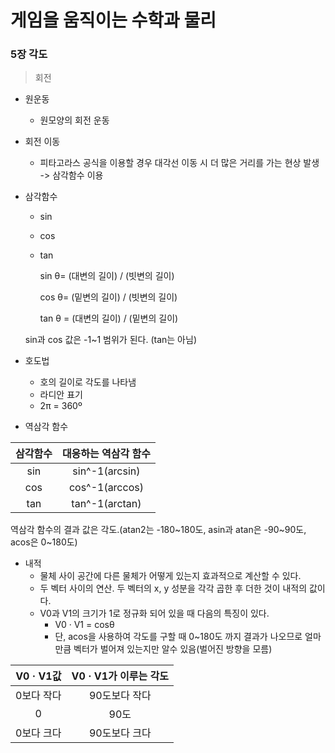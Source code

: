 # 게임을 움직이는 수학과 물리

### 5장 각도

> 회전

- 원운동

  - 원모양의 회전 운동

- 회전 이동

  - 피타고라스 공식을 이용할 경우 대각선 이동 시 더 많은 거리를 가는 현상 발생 -> 삼각함수 이용

- 삼각함수

  - sin

  - cos

  - tan

    sin θ= (대변의 길이) / (빗변의 길이)

    cos θ= (밑변의 길이) / (빗변의 길이)

    tan θ = (대변의 길이) / (밑변의 길이)

  sin과 cos 값은 -1~1 범위가 된다. (tan는 아님)

- 호도법

  - 호의 길이로 각도를 나타냄
  - 라디안 표기
  - 2π = 360º


- 역삼각 함수

| 삼각함수 |  대응하는 역삼각 함수   |
| :--: | :------------: |
| sin  | sin^-1(arcsin) |
| cos  | cos^-1(arccos) |
| tan  | tan^-1(arctan) |

역삼각 함수의 결과 값은 각도.(atan2는 -180~180도, asin과 atan은 -90~90도, acos은 0~180도)

- 내적
  - 물체 사이 공간에 다른 물체가 어떻게 있는지 효과적으로 계산할 수 있다.
  - 두 벡터 사이의 연산. 두 벡터의 x, y 성분을 각각 곱한 후 더한 것이 내적의 값이다.
  - V0과 V1의 크기가 1로 정규화 되어 있을 때 다음의 특징이 있다. 
    - V0 · V1 = cosθ
    - 단, acos을 사용하여 각도를 구할 때 0~180도 까지 결과가 나오므로 얼마만큼 벡터가 벌어져 있는지만 알수 있음(벌어진 방향을 모름)

| V0 · V1값 | V0 · V1가 이루는 각도 |
| :------: | :-------------: |
|  0보다 작다  |    90도보다 작다     |
|    0     |       90도       |
|  0보다 크다  |    90도보다 크다     |

